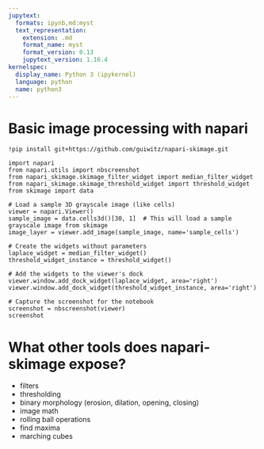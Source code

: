 ```yaml
---
jupytext:
  formats: ipynb,md:myst
  text_representation:
    extension: .md
    format_name: myst
    format_version: 0.13
    jupytext_version: 1.16.4
kernelspec:
  display_name: Python 3 (ipykernel)
  language: python
  name: python3
---
```


# Basic image processing with napari

```{code-cell} ipython3
!pip install git+https://github.com/guiwitz/napari-skimage.git
```

```{code-cell} ipython3
import napari
from napari.utils import nbscreenshot
from napari_skimage.skimage_filter_widget import median_filter_widget
from napari_skimage.skimage_threshold_widget import threshold_widget
from skimage import data

# Load a sample 3D grayscale image (like cells)
viewer = napari.Viewer()
sample_image = data.cells3d()[30, 1]  # This will load a sample grayscale image from skimage
image_layer = viewer.add_image(sample_image, name='sample_cells')

# Create the widgets without parameters
laplace_widget = median_filter_widget()
threshold_widget_instance = threshold_widget()

# Add the widgets to the viewer's dock
viewer.window.add_dock_widget(laplace_widget, area='right')
viewer.window.add_dock_widget(threshold_widget_instance, area='right')

# Capture the screenshot for the notebook
screenshot = nbscreenshot(viewer)
screenshot
```

# What other tools does napari-skimage expose?

- filters 
- thresholding
- binary morphology (erosion, dilation, opening, closing)
- image math
- rolling ball operations
- find maxima
- marching cubes
